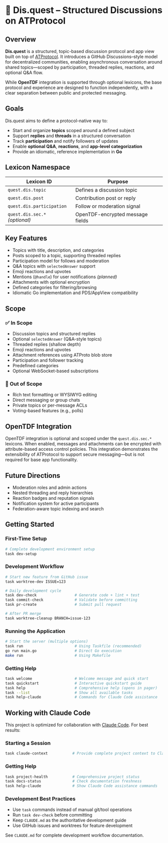 # 🧭 Dis.quest – Structured Discussions on ATProtocol

## Overview
**Dis.quest** is a structured, topic-based discussion protocol and app view built on top of [ATProtocol](https://atproto.com/). It introduces a GitHub Discussions–style model for decentralized communities, enabling asynchronous conversation around shared topics—scoped by participation, threaded replies, reactions, and optional Q&A flow.

While **OpenTDF** integration is supported through optional lexicons, the base protocol and experience are designed to function independently, with a clear separation between public and protected messaging.

## Goals
Dis.quest aims to define a protocol-native way to:
- Start and organize **topics** scoped around a defined subject
- Support **replies** and **threads** in a structured conversation
- Track **participation** and notify followers of updates
- Enable **optional Q&A**, **reactions**, and **app-level categorization**
- Provide an idiomatic, reference implementation in **Go**

## Lexicon Namespace

| Lexicon ID                     | Purpose                          |
| ------------------------------ | -------------------------------- |
| `quest.dis.topic`              | Defines a discussion topic       |
| `quest.dis.post`               | Contribution post or reply       |
| `quest.dis.participation`      | Follow or moderation signal      |
| `quest.dis.sec.*` *(optional)* | OpenTDF-encrypted message fields |

## Key Features

- Topics with title, description, and categories
- Posts scoped to a topic, supporting threaded replies
- Participation model for follows and moderation
- Q&A topics with `selectedAnswer` support
- Emoji reactions and upvotes
- Mentions (`@handle`) for user notifications *(planned)*
- Attachments with optional encryption
- Defined categories for filtering/browsing
- Idiomatic Go implementation and PDS/AppView compatibility

## Scope

### ✅ In Scope
- Discussion topics and structured replies
- Optional `selectedAnswer` (Q&A-style topics)
- Threaded replies (shallow depth)
- Emoji reactions and upvotes
- Attachment references using ATProto blob store
- Participation and follower tracking
- Predefined categories
- Optional WebSocket-based subscriptions

### 🚫 Out of Scope
- Rich text formatting or WYSIWYG editing
- Direct messaging or group chats
- Private topics or per-message ACLs
- Voting-based features (e.g., polls)

## OpenTDF Integration
OpenTDF integration is optional and scoped under the `quest.dis.sec.*` lexicons. When enabled, messages and attachments can be encrypted with attribute-based access control policies. This integration demonstrates the extensibility of ATProtocol to support secure messaging—but is not required for base app functionality.

## Future Directions
- Moderation roles and admin actions
- Nested threading and reply hierarchies
- Reaction badges and reputation signals
- Notification system for active participants
- Federation-aware topic indexing and search

## Getting Started

### First-Time Setup
```bash
# Complete development environment setup
task dev-setup
```

### Development Workflow
```bash
# Start new feature from GitHub issue
task worktree-dev ISSUE=123

# Daily development cycle
task dev-check                 # Generate code + lint + test
task commit-check              # Validate before committing
task pr-create                 # Submit pull request

# After PR merge
task worktree-cleanup BRANCH=issue-123
```

### Running the Application
```bash
# Start the server (multiple options)
task run                       # Using Taskfile (recommended)
go run main.go                 # Direct Go execution
make run                       # Using Makefile
```

### Getting Help
```bash
task welcome                   # Welcome message and quick start
task quickstart                # Interactive quickstart guide
task help                      # Comprehensive help (opens in pager)
task --list                    # Show all available tasks
task help-claude               # Commands for Claude Code assistance
```

## Working with Claude Code

This project is optimized for collaboration with [Claude Code](https://claude.ai/code). For best results:

### Starting a Session
```bash
task claude-context           # Provide complete project context to Claude Code
```

### Getting Help
```bash
task project-health           # Comprehensive project status
task docs-status              # Check documentation freshness
task help-claude              # Show Claude Code assistance commands
```

### Development Best Practices
- Use `task` commands instead of manual git/tool operations
- Run `task dev-check` before committing
- Keep `CLAUDE.md` as the authoritative development guide
- Use GitHub issues and worktrees for feature development

See `CLAUDE.md` for complete development workflow documentation.
